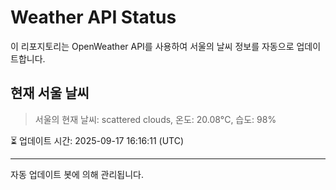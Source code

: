 
# Weather API Status

이 리포지토리는 OpenWeather API를 사용하여 서울의 날씨 정보를 자동으로 업데이트합니다.

## 현재 서울 날씨
> 서울의 현재 날씨: scattered clouds, 온도: 20.08°C, 습도: 98%

⏳ 업데이트 시간: 2025-09-17 16:16:11 (UTC)

---
자동 업데이트 봇에 의해 관리됩니다.
